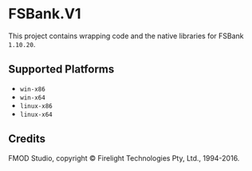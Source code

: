 ﻿# FSBank.V1

This project contains wrapping code and the native libraries for FSBank `1.10.20`.

## Supported Platforms

* `win-x86`
* `win-x64`
* `linux-x86`
* `linux-x64`

## Credits

FMOD Studio, copyright © Firelight Technologies Pty, Ltd., 1994-2016.
